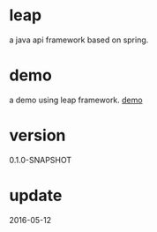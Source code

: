 # leap
a java api framework based on spring.

# demo
a demo using leap framework. [demo](https://github.com/aborn/leap-demo)

# version
0.1.0-SNAPSHOT

# update
2016-05-12
